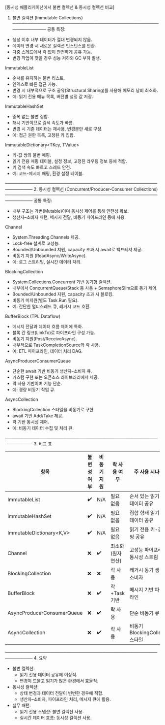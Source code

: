 [동시성 애플리케이션에서 불변 컬렉션 & 동시성 컬렉션 비교]

1. 불변 컬렉션 (Immutable Collections)
───────────────────────────────────────────────────────────
공통 특징:
- 생성 이후 내부 데이터가 절대 변경되지 않음.
- 데이터 변경 시 새로운 컬렉션 인스턴스를 반환.
- 다중 스레드에서 락 없이 안전하게 공유 가능.
- 변경 작업이 잦을 경우 성능 저하와 GC 부하 발생.

ImmutableList<T>
- 순서를 유지하는 불변 리스트.
- 인덱스로 빠른 접근 가능.
- 변경 시 내부적으로 구조 공유(Structural Sharing)를 사용해 메모리 낭비 최소화.
- 예: 읽기 전용 메뉴 목록, 버전별 설정 값 저장.

ImmutableHashSet<T>
- 중복 없는 불변 집합.
- 해시 기반이므로 검색 속도가 빠름.
- 변경 시 기존 데이터는 재사용, 변경분만 새로 구성.
- 예: 접근 권한 목록, 고정된 키 집합.

ImmutableDictionary<TKey, TValue>
- 키-값 쌍의 불변 매핑.
- 읽기 전용 매핑 테이블, 설정 정보, 고정된 라우팅 정보 등에 적합.
- 키 검색 속도 빠르고 스레드 안전.
- 예: 코드-메시지 매핑, 환경 설정 테이블.

───────────────────────────────────────────────────────────
2. 동시성 컬렉션 (Concurrent/Producer-Consumer Collections)
───────────────────────────────────────────────────────────
공통 특징:
- 내부 구조는 가변(Mutable)이며 동시성 제어를 통해 안전성 확보.
- 생산자–소비자 패턴, 메시지 전달, 비동기 파이프라인 등에 사용.

Channel<T>
- System.Threading.Channels 제공.
- Lock-free 설계로 고성능.
- Bounded/Unbounded 지원, capacity 초과 시 await로 백프레셔 제공.
- 비동기 지원 (ReadAsync/WriteAsync).
- 예: 로그 스트리밍, 실시간 데이터 처리.

BlockingCollection<T>
- System.Collections.Concurrent 기반 동기형 컬렉션.
- 내부에서 ConcurrentQueue/Stack 등 사용 + SemaphoreSlim으로 동기 제어.
- Bounded/Unbounded 지원, capacity 초과 시 블로킹.
- 비동기 미지원(별도 Task.Run 필요).
- 예: 간단한 멀티스레드 큐, 레거시 코드 호환.

BufferBlock<T> (TPL Dataflow)
- 메시지 전달과 데이터 흐름 제어에 특화.
- 블록 간 링크(LinkTo)로 파이프라인 구성 가능.
- 비동기 지원(Post/ReceiveAsync).
- 내부적으로 TaskCompletionSource와 락 사용.
- 예: ETL 파이프라인, 데이터 처리 DAG.

AsyncProducerConsumerQueue<T>
- 단순한 await 기반 비동기 생산자–소비자 큐.
- 커스텀 구현 또는 오픈소스 라이브러리에서 제공.
- 락 사용 기반이며 기능 단순.
- 예: 경량 비동기 작업 큐.

AsyncCollection<T>
- BlockingCollection 스타일을 비동기로 구현.
- await 기반 Add/Take 제공.
- 락 기반 동시성 제어.
- 예: 비동기 데이터 수집 및 처리 큐.

───────────────────────────────────────────────────────────
3. 비교 표

| 항목                  | 불변성 여부 | 비동기 지원 | 락 사용 여부     | 주 사용 시나리오                                      |
|-----------------------|-------------|-------------|------------------|-------------------------------------------------------|
| ImmutableList<T>      | ✔️          | N/A         | 필요 없음        | 순서 있는 읽기 전용 데이터 공유                       |
| ImmutableHashSet<T>   | ✔️          | N/A         | 필요 없음        | 집합 형태 읽기 전용 데이터 공유                       |
| ImmutableDictionary<K,V>| ✔️        | N/A         | 필요 없음        | 읽기 전용 키-값 매핑 공유                             |
| Channel<T>            | ❌          | ✔️          | 최소화(원자연산) | 고성능 파이프라인, 동시성 스트림                      |
| BlockingCollection<T> | ❌          | ❌          | 락 사용          | 레거시 동기 생산자–소비자                             |
| BufferBlock<T>        | ❌          | ✔️          | 락+Task 기반     | 메시지 기반 파이프라인                                |
| AsyncProducerConsumerQueue<T>| ❌   | ✔️          | 락 사용          | 단순 비동기 큐                                        |
| AsyncCollection<T>    | ❌          | ✔️          | 락 사용          | 비동기 BlockingCollection 스타일                      |

───────────────────────────────────────────────────────────
4. 요약
- 불변 컬렉션:
  * 읽기 전용 데이터 공유에 이상적.
  * 변경이 드물고 읽기가 많은 환경에서 효율적.
- 동시성 컬렉션:
  * 상태 변경과 데이터 전달이 빈번한 경우에 적합.
  * 생산자–소비자, 파이프라인 처리, 메시지 큐에 활용.
- 실무 패턴:
  * 읽기 전용 스냅샷: 불변 컬렉션 사용.
  * 실시간 데이터 흐름: 동시성 컬렉션 사용.
